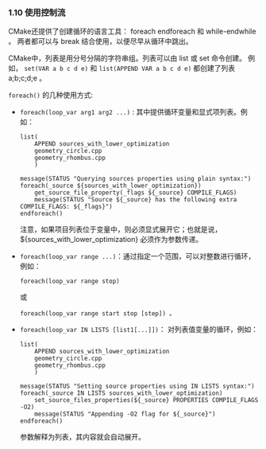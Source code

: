 ### 1.10 使用控制流

CMake还提供了创建循环的语言工具： foreach endforeach 和 while-endwhile 。
两者都可以与 break 结合使用，以便尽早从循环中跳出。

CMake中，列表是用分号分隔的字符串组。列表可以由 list 或 set 命令创建。
例如， `set(VAR a b c d e)` 和 `list(APPEND VAR a b c d e)` 都创建了列表 a;b;c;d;e 。

`foreach()` 的几种使用方式:
- `foreach(loop_var arg1 arg2 ...)` : 其中提供循环变量和显式项列表。例如：
    ```
    list(
        APPEND sources_with_lower_optimization
        geometry_circle.cpp
        geometry_rhombus.cpp
        )

    message(STATUS "Querying sources properties using plain syntax:")
    foreach(_source ${sources_with_lower_optimization})
        get_source_file_property(_flags ${_source} COMPILE_FLAGS)
        message(STATUS "Source ${_source} has the following extra COMPILE_FLAGS: ${_flags}")
    endforeach()
    ```
    注意，如果项目列表位于变量中，则必须显式展开它；也就是说， ${sources_with_lower_optimization} 必须作为参数传递。

- `foreach(loop_var range ...)`：通过指定一个范围，可以对整数进行循环，例如： 
    ```
    foreach(loop_var range stop) 
    ```
    或 
    ```
    foreach(loop_var range start stop [step]) 。
    ```

- `foreach(loop_var IN LISTS [list1[...]])`： 对列表值变量的循环，例如： 
    ```
    list(
        APPEND sources_with_lower_optimization
        geometry_circle.cpp
        geometry_rhombus.cpp
        )

    message(STATUS "Setting source properties using IN LISTS syntax:")
    foreach(_source IN LISTS sources_with_lower_optimization)
        set_source_files_properties(${_source} PROPERTIES COMPILE_FLAGS -O2)
        message(STATUS "Appending -O2 flag for ${_source}")
    endforeach()
    ```
    参数解释为列表，其内容就会自动展开。

